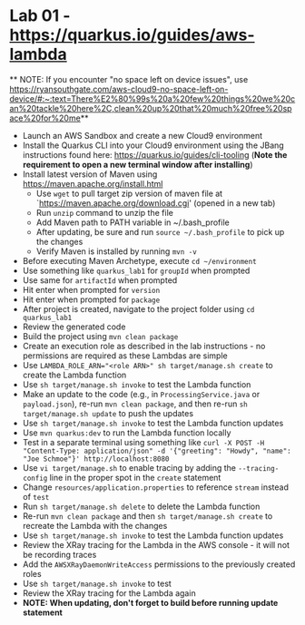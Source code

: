 # Lab 01 - https://quarkus.io/guides/aws-lambda

** NOTE: If you encounter "no space left on device issues", use https://ryansouthgate.com/aws-cloud9-no-space-left-on-device/#:~:text=There%E2%80%99s%20a%20few%20things%20we%20can%20tackle%20here%2C,clean%20up%20that%20much%20free%20space%20for%20me**

* Launch an AWS Sandbox and create a new Cloud9 environment
* Install the Quarkus CLI into your Cloud9 environment using the JBang instructions found here: https://quarkus.io/guides/cli-tooling (**Note the requirement to open a new terminal window after installing**)
* Install latest version of Maven using https://maven.apache.org/install.html
    * Use `wget` to pull target zip version of maven file at `https://maven.apache.org/download.cgi' (opened in a new tab)
    * Run `unzip` command to unzip the file
    * Add Maven path to PATH variable in ~/.bash_profile
    * After updating, be sure and run `source ~/.bash_profile` to pick up the changes
    * Verify Maven is installed by running `mvn -v`
* Before executing Maven Archetype, execute `cd ~/environment`
* Use something like `quarkus_lab1` for `groupId` when prompted
* Use same for `artifactId` when prompted
* Hit enter when prompted for `version`
* Hit enter when prompted for `package`
* After project is created, navigate to the project folder using `cd quarkus_lab1`
* Review the generated code
* Build the project using `mvn clean package`
* Create an execution role as described in the lab instructions - no permissions are required as these Lambdas are simple
* Use `LAMBDA_ROLE_ARN="<role ARN>" sh target/manage.sh create` to create the Lambda function
* Use `sh target/manage.sh invoke` to test the Lambda function
* Make an update to the code (e.g., in `ProcessingService.java` or `payload.json`), re-run `mvn clean package`, and then re-run `sh target/manage.sh update` to push the updates
* Use `sh target/manage.sh invoke` to test the Lambda function updates
* Use `mvn quarkus:dev` to run the Lambda function locally
* Test in a separate terminal using something like `curl -X POST -H "Content-Type: application/json" -d '{"greeting": "Howdy", "name": "Joe Schmoe"}' http://localhost:8080` 
* Use `vi target/manage.sh` to enable tracing by adding the `--tracing-config` line in the proper spot in the `create` statement
* Change `resources/application.properties` to reference `stream` instead of `test`
* Run `sh target/manage.sh delete` to delete the Lambda function
* Re-run `mvn clean package` and then `sh target/manage.sh create` to recreate the Lambda with the changes
* Use `sh target/manage.sh invoke` to test the Lambda function updates
* Review the XRay tracing for the Lambda in the AWS console - it will not be recording traces
* Add the `AWSXRayDaemonWriteAccess` permissions to the previously created roles
* Use `sh target/manage.sh invoke` to test
* Review the XRay tracing for the Lambda again
* **NOTE: When updating, don't forget to build before running update statement**